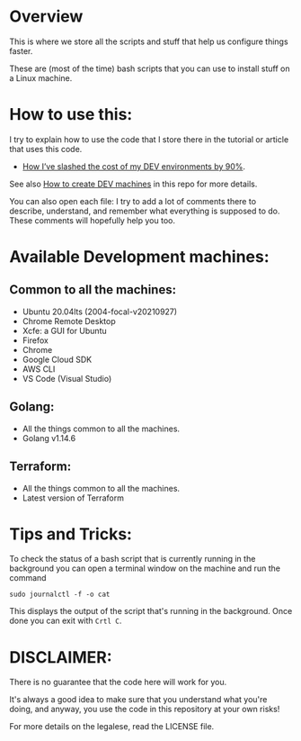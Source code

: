 # Overview

This is where we store all the scripts and stuff that help us configure things faster.

These are (most of the time) bash scripts that you can use to install stuff on a Linux machine.

# How to use this:

I try to explain how to use the code that I store there in the tutorial or article that uses this code.

- [How I’ve slashed the cost of my DEV environments by 90%](https://itnext.io/how-ive-slashed-the-cost-of-my-dev-environments-by-90-9c1082ad1baf?source=your_stories_page---------------------------).

See also [How to create DEV machines](./create_dev_machines.md) in this repo for more details.

You can also open each file: I try to add a lot of comments there to describe, understand, and remember what everything is supposed to do. These comments will hopefully help you too.

# Available Development machines:

## Common to all the machines:

- Ubuntu 20.04lts (2004-focal-v20210927)
- Chrome Remote Desktop
- Xcfe: a GUI for Ubuntu
- Firefox
- Chrome
- Google Cloud SDK
- AWS CLI
- VS Code (Visual Studio)

## Golang:

- All the things common to all the machines.
- Golang v1.14.6

## Terraform:

- All the things common to all the machines.
- Latest version of Terraform

# Tips and Tricks:

To check the status of a bash script that is currently running in the background you can open a terminal window on the machine and run the command
```
sudo journalctl -f -o cat
```
This displays the output of the script that's running in the background.
Once done you can exit with `Crtl C`.

# DISCLAIMER:

There is no guarantee that the code here will work for you. 

It's always a good idea to make sure that you understand what you're doing, and anyway, you use the code in this repository at your own risks!

For more details on the legalese, read the LICENSE file.